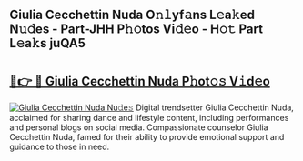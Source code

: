 ## Giulia Cecchettin Nuda O𝚗𝚕yf𝚊ns L𝚎a𝚔ed N𝚞𝚍es - Part-JHH P𝚑𝚘tos Vi𝚍𝚎o - H𝚘𝚝 Part L𝚎a𝚔s juQA5

# <h2><a href="http://kf1w33s.oniu.top/?m=Giulia+Cecchettin+Nuda">🔗👉 🔴 Giulia Cecchettin Nuda P𝚑ot𝚘𝚜 V𝚒d𝚎o</a></h2>

[![Giulia Cecchettin Nuda Nu𝚍e𝚜](https://i.imgur.com/0qMVB7G.gif)](http://kf1w33s.oniu.top/?m=Giulia+Cecchettin+Nuda)
Digital trendsetter Giulia Cecchettin Nuda, acclaimed for sharing dance and lifestyle content, including performances and personal blogs on social media. Compassionate counselor Giulia Cecchettin Nuda, famed for their ability to provide emotional support and guidance to those in need.  
